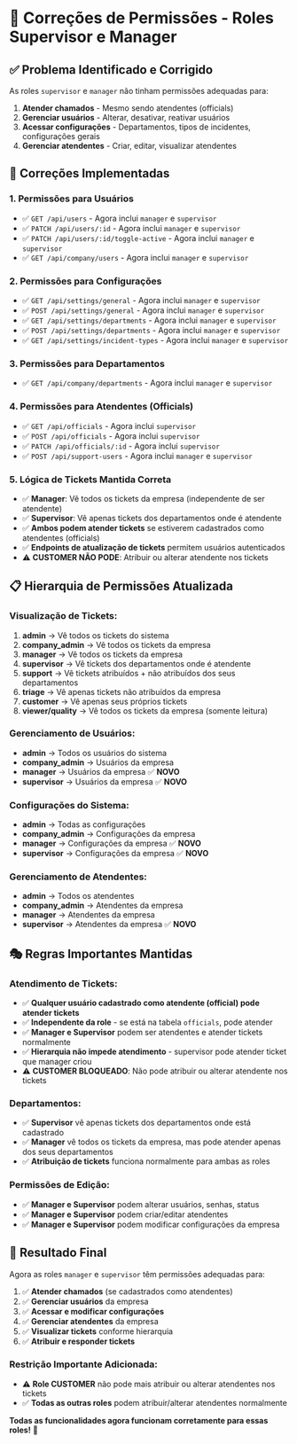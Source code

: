 # 🔧 Correções de Permissões - Roles Supervisor e Manager

## ✅ Problema Identificado e Corrigido

As roles `supervisor` e `manager` não tinham permissões adequadas para:
1. **Atender chamados** - Mesmo sendo atendentes (officials)
2. **Gerenciar usuários** - Alterar, desativar, reativar usuários
3. **Acessar configurações** - Departamentos, tipos de incidentes, configurações gerais
4. **Gerenciar atendentes** - Criar, editar, visualizar atendentes

## 🎯 Correções Implementadas

### 1. **Permissões para Usuários**
- ✅ `GET /api/users` - Agora inclui `manager` e `supervisor`
- ✅ `PATCH /api/users/:id` - Agora inclui `manager` e `supervisor`
- ✅ `PATCH /api/users/:id/toggle-active` - Agora inclui `manager` e `supervisor`
- ✅ `GET /api/company/users` - Agora inclui `manager` e `supervisor`

### 2. **Permissões para Configurações**
- ✅ `GET /api/settings/general` - Agora inclui `manager` e `supervisor`
- ✅ `POST /api/settings/general` - Agora inclui `manager` e `supervisor`
- ✅ `GET /api/settings/departments` - Agora inclui `manager` e `supervisor`
- ✅ `POST /api/settings/departments` - Agora inclui `manager` e `supervisor`
- ✅ `GET /api/settings/incident-types` - Agora inclui `manager` e `supervisor`

### 3. **Permissões para Departamentos**
- ✅ `GET /api/company/departments` - Agora inclui `manager` e `supervisor`

### 4. **Permissões para Atendentes (Officials)**
- ✅ `GET /api/officials` - Agora inclui `supervisor`
- ✅ `POST /api/officials` - Agora inclui `supervisor`
- ✅ `PATCH /api/officials/:id` - Agora inclui `supervisor`
- ✅ `POST /api/support-users` - Agora inclui `manager` e `supervisor`

### 5. **Lógica de Tickets Mantida Correta**
- ✅ **Manager**: Vê todos os tickets da empresa (independente de ser atendente)
- ✅ **Supervisor**: Vê apenas tickets dos departamentos onde é atendente
- ✅ **Ambos podem atender tickets** se estiverem cadastrados como atendentes (officials)
- ✅ **Endpoints de atualização de tickets** permitem usuários autenticados
- ⚠️ **CUSTOMER NÃO PODE**: Atribuir ou alterar atendente nos tickets

## 📋 Hierarquia de Permissões Atualizada

### **Visualização de Tickets:**
1. **admin** → Vê todos os tickets do sistema
2. **company_admin** → Vê todos os tickets da empresa
3. **manager** → Vê todos os tickets da empresa
4. **supervisor** → Vê tickets dos departamentos onde é atendente
5. **support** → Vê tickets atribuídos + não atribuídos dos seus departamentos
6. **triage** → Vê apenas tickets não atribuídos da empresa
7. **customer** → Vê apenas seus próprios tickets
8. **viewer/quality** → Vê todos os tickets da empresa (somente leitura)

### **Gerenciamento de Usuários:**
- **admin** → Todos os usuários do sistema
- **company_admin** → Usuários da empresa
- **manager** → Usuários da empresa ✅ **NOVO**
- **supervisor** → Usuários da empresa ✅ **NOVO**

### **Configurações do Sistema:**
- **admin** → Todas as configurações
- **company_admin** → Configurações da empresa
- **manager** → Configurações da empresa ✅ **NOVO**
- **supervisor** → Configurações da empresa ✅ **NOVO**

### **Gerenciamento de Atendentes:**
- **admin** → Todos os atendentes
- **company_admin** → Atendentes da empresa
- **manager** → Atendentes da empresa
- **supervisor** → Atendentes da empresa ✅ **NOVO**

## 🎭 Regras Importantes Mantidas

### **Atendimento de Tickets:**
- ✅ **Qualquer usuário cadastrado como atendente (official) pode atender tickets**
- ✅ **Independente da role** - se está na tabela `officials`, pode atender
- ✅ **Manager e Supervisor** podem ser atendentes e atender tickets normalmente
- ✅ **Hierarquia não impede atendimento** - supervisor pode atender ticket que manager criou
- ⚠️ **CUSTOMER BLOQUEADO**: Não pode atribuir ou alterar atendente nos tickets

### **Departamentos:**
- ✅ **Supervisor** vê apenas tickets dos departamentos onde está cadastrado
- ✅ **Manager** vê todos os tickets da empresa, mas pode atender apenas dos seus departamentos
- ✅ **Atribuição de tickets** funciona normalmente para ambas as roles

### **Permissões de Edição:**
- ✅ **Manager e Supervisor** podem alterar usuários, senhas, status
- ✅ **Manager e Supervisor** podem criar/editar atendentes
- ✅ **Manager e Supervisor** podem modificar configurações da empresa

## 🚀 Resultado Final

Agora as roles `manager` e `supervisor` têm permissões adequadas para:

1. ✅ **Atender chamados** (se cadastrados como atendentes)
2. ✅ **Gerenciar usuários** da empresa
3. ✅ **Acessar e modificar configurações**
4. ✅ **Gerenciar atendentes** da empresa
5. ✅ **Visualizar tickets** conforme hierarquia
6. ✅ **Atribuir e responder tickets**

### **Restrição Importante Adicionada:**
- ⚠️ **Role CUSTOMER** não pode mais atribuir ou alterar atendentes nos tickets
- ✅ **Todas as outras roles** podem atribuir/alterar atendentes normalmente

**Todas as funcionalidades agora funcionam corretamente para essas roles!** 🎉 